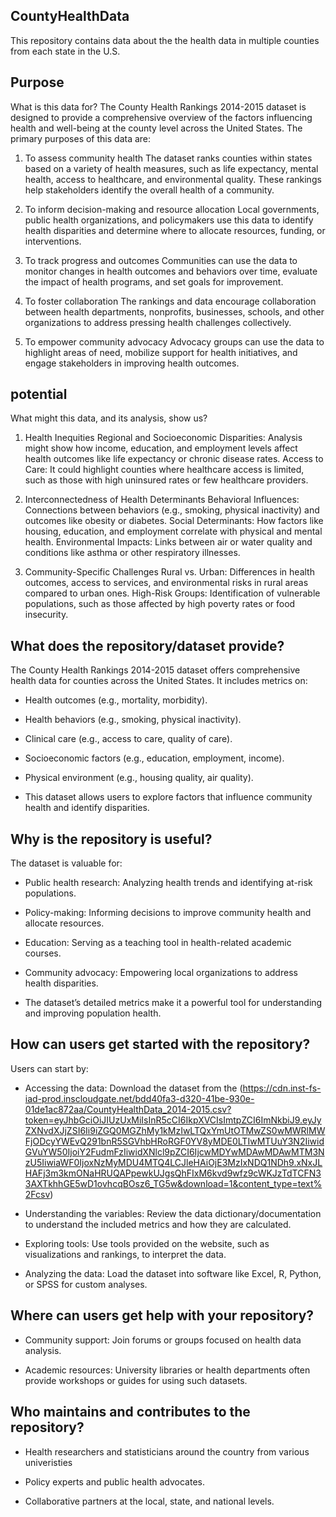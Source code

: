 ## CountyHealthData 

This repository contains data about the the health data in multiple counties from each state in the U.S.

## Purpose
What is this data for?
The County Health Rankings 2014-2015 dataset is designed to provide a comprehensive overview of the factors influencing health and well-being at the county level across the United States. The primary purposes of this data are:

1. To assess community health
The dataset ranks counties within states based on a variety of health measures, such as life expectancy, mental health, access to healthcare, and environmental quality. These rankings help stakeholders identify the overall health of a community.

2. To inform decision-making and resource allocation
Local governments, public health organizations, and policymakers use this data to identify health disparities and determine where to allocate resources, funding, or interventions.

3. To track progress and outcomes
Communities can use the data to monitor changes in health outcomes and behaviors over time, evaluate the impact of health programs, and set goals for improvement.

4. To foster collaboration
The rankings and data encourage collaboration between health departments, nonprofits, businesses, schools, and other organizations to address pressing health challenges collectively.

5. To empower community advocacy
Advocacy groups can use the data to highlight areas of need, mobilize support for health initiatives, and engage stakeholders in improving health outcomes.

## potential
What might this data, and its analysis, show us?

1. Health Inequities
Regional and Socioeconomic Disparities: Analysis might show how income, education, and employment levels affect health outcomes like life expectancy or chronic disease rates.
Access to Care: It could highlight counties where healthcare access is limited, such as those with high uninsured rates or few healthcare providers.

3. Interconnectedness of Health Determinants
Behavioral Influences: Connections between behaviors (e.g., smoking, physical inactivity) and outcomes like obesity or diabetes.
Social Determinants: How factors like housing, education, and employment correlate with physical and mental health.
Environmental Impacts: Links between air or water quality and conditions like asthma or other respiratory illnesses.

5. Community-Specific Challenges
Rural vs. Urban: Differences in health outcomes, access to services, and environmental risks in rural areas compared to urban ones.
High-Risk Groups: Identification of vulnerable populations, such as those affected by high poverty rates or food insecurity.

## What does the repository/dataset provide?
The County Health Rankings 2014-2015 dataset offers comprehensive health data for counties across the United States. It includes metrics on:

* Health outcomes (e.g., mortality, morbidity).

* Health behaviors (e.g., smoking, physical inactivity).

* Clinical care (e.g., access to care, quality of care).

* Socioeconomic factors (e.g., education, employment, income).

* Physical environment (e.g., housing quality, air quality).

* This dataset allows users to explore factors that influence community health and identify disparities.

## Why is the repository is useful?
The dataset is valuable for:

* Public health research: Analyzing health trends and identifying at-risk populations.

* Policy-making: Informing decisions to improve community health and allocate resources.

* Education: Serving as a teaching tool in health-related academic courses.

* Community advocacy: Empowering local organizations to address health disparities.

* The dataset’s detailed metrics make it a powerful tool for understanding and improving population health.

## How can users get started with the repository?
Users can start by:

* Accessing the data: Download the dataset from the (https://cdn.inst-fs-iad-prod.inscloudgate.net/bdd40fa3-d320-41be-930e-01de1ac872aa/CountyHealthData_2014-2015.csv?token=eyJhbGciOiJIUzUxMiIsInR5cCI6IkpXVCIsImtpZCI6ImNkbiJ9.eyJyZXNvdXJjZSI6Ii9iZGQ0MGZhMy1kMzIwLTQxYmUtOTMwZS0wMWRlMWFjODcyYWEvQ291bnR5SGVhbHRoRGF0YV8yMDE0LTIwMTUuY3N2IiwidGVuYW50IjoiY2FudmFzIiwidXNlcl9pZCI6IjcwMDYwMDAwMDAwMTM3NzU5IiwiaWF0IjoxNzMyMDU4MTQ4LCJleHAiOjE3MzIxNDQ1NDh9.xNxJLHAFj3m3kmONaHRUQAPpewkUJgsQhFIxM6kvd9wfz9cWKJzTdTCFN33AXTkhhGE5wD1ovhcqBOsz6_TG5w&download=1&content_type=text%2Fcsv)

* Understanding the variables: Review the data dictionary/documentation to understand the included metrics and how they are calculated.

* Exploring tools: Use tools provided on the website, such as visualizations and rankings, to interpret the data.

* Analyzing the data: Load the dataset into software like Excel, R, Python, or SPSS for custom analyses.

## Where can users get help with your repository?
* Community support: Join forums or groups focused on health data analysis.

* Academic resources: University libraries or health departments often provide workshops or guides for using such datasets.

## Who maintains and contributes to the repository?
* Health researchers and statisticians around the country from various univeristies

* Policy experts and public health advocates.

* Collaborative partners at the local, state, and national levels.







